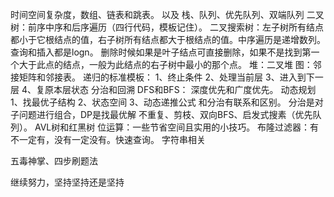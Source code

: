 
时间空间复杂度，数组、链表和跳表。 以及 栈、队列、优先队列、双端队列
二叉树：前序中序和后序遍历（四行代码，模板记住）。
二叉搜索树：左子树所有结点都小于它根结点的值，右子树所有结点都大于根结点的值。中序遍历是递增数列。查询和插入都是logn。
删除时候如果是叶子结点可直接删除，如果不是找到第一个大于此点的结点，一般为此结点的右子树中最小的那个点。
堆：二叉堆
图：邻接矩阵和邻接表。
递归的标准模板：
1、终止条件
2、处理当前层
3、进入到下一层
4、复原本层状态
分治和回溯
DFS和BFS：
深度优先和广度优先。
动态规划
1、找最优子结构
2、状态空间
3、动态递推公式
和分治有联系和区别。
分治是对子问题进行组合，DP是找最优解
不重复、剪枝、双向BFS、启发式搜素（优先队列）。
AVL树和红黑树
位运算：一些节省空间且实用的小技巧。
布隆过滤器：有不一定有，没有一定没有。快速查询。
字符串相关

五毒神掌、四步刷题法

继续努力，坚持坚持还是坚持





